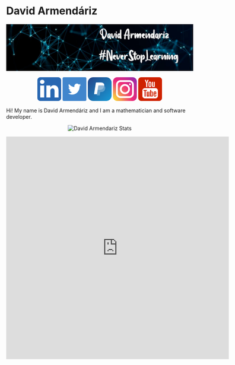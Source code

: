 # David Armendáriz

![header](header.png)

<div align="center">
<a href="https://www.linkedin.com/in/david-adrian-armendariz/">
<img src="./linkedin.png" alt="LinkedIn"/></a>
<a href="https://twitter.com/DavidAP1998">
<img src="./twitter.png" alt="Twitter"/></a>
<a href="https://paypal.me/darmendarizp">
<img src="./paypal.png" alt="Paypal"/></a>
<a href="https://www.instagram.com/davidarmendarizp/">
<img src="./instagram.png" alt="Instagram"/></a>
<a href="https://www.youtube.com/channel/UC4jmaY21ri9n3DteRwuoJaA">
<img src="./youtube.png" alt="YouTube"/></a>
</div>

Hi! My name is David Armendáriz and I am a mathematician and software developer.

<div align="center">

![David Armendariz Stats](https://github-readme-stats.vercel.app/api?username=DavidArmendariz&theme=dark)

<iframe
  width="600"
  height="600"
  src="https://ionicabizau.github.io/github-profile-languages/api.html?DavidArmendariz"
  frameborder="0">
</iframe>

</div>

